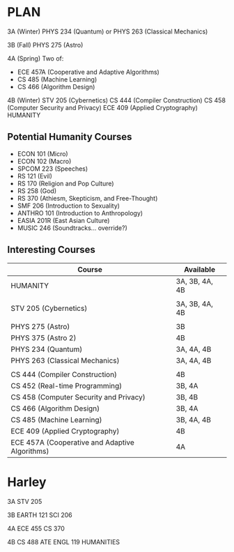 PLAN
====
3A (Winter)
PHYS 234 (Quantum) or PHYS 263 (Classical Mechanics)

3B (Fall)
PHYS 275 (Astro)

4A (Spring)
Two of:
- ECE 457A (Cooperative and Adaptive Algorithms)
- CS 485 (Machine Learning)
- CS 466 (Algorithm Design)

4B (Winter)
STV 205 (Cybernetics)
CS 444 (Compiler Construction)
CS 458 (Computer Security and Privacy)
ECE 409 (Applied Cryptography)
HUMANITY


Potential Humanity Courses
--------------------------
* ECON 101 (Micro)
* ECON 102 (Macro)
* SPCOM 223 (Speeches)
* RS 121 (Evil)
* RS 170 (Religion and Pop Culture)
* RS 258 (God)
* RS 370 (Athiesm, Skepticism, and Free-Thought)
* SMF 206 (Introduction to Sexuality)
* ANTHRO 101 (Introduction to Anthropology)
* EASIA 201R (East Asian Culture)
* MUSIC 246 (Soundtracks... override?)


Interesting Courses
-------------------
|Course                                              |Available      |
|----------------------------------------------------|---------------|
|HUMANITY                                            |3A, 3B, 4A, 4B |
|                                                    |               |
|STV 205 (Cybernetics)                               |3A, 3B, 4A, 4B |
|                                                    |               |
|PHYS 275 (Astro)                                    |3B             |
|PHYS 375 (Astro 2)                                  |4B             |
|PHYS 234 (Quantum)                                  |3A, 4A, 4B     |
|PHYS 263 (Classical Mechanics)                      |3A, 4A, 4B     |
|                                                    |               |
|CS 444 (Compiler Construction)                      |4B             |
|CS 452 (Real-time Programming)                      |3B, 4A         |
|CS 458 (Computer Security and Privacy)              |3B, 4B         |
|CS 466 (Algorithm Design)                           |3B, 4A         |
|CS 485 (Machine Learning)                           |3B, 4A, 4B     |
|ECE 409 (Applied Cryptography)                      |4B             |
|ECE 457A (Cooperative and Adaptive Algorithms)      |4A             |


Harley
======
3A
STV 205

3B
EARTH 121
SCI 206

4A
ECE 455
CS 370

4B
CS 488
ATE
ENGL 119
HUMANITIES

